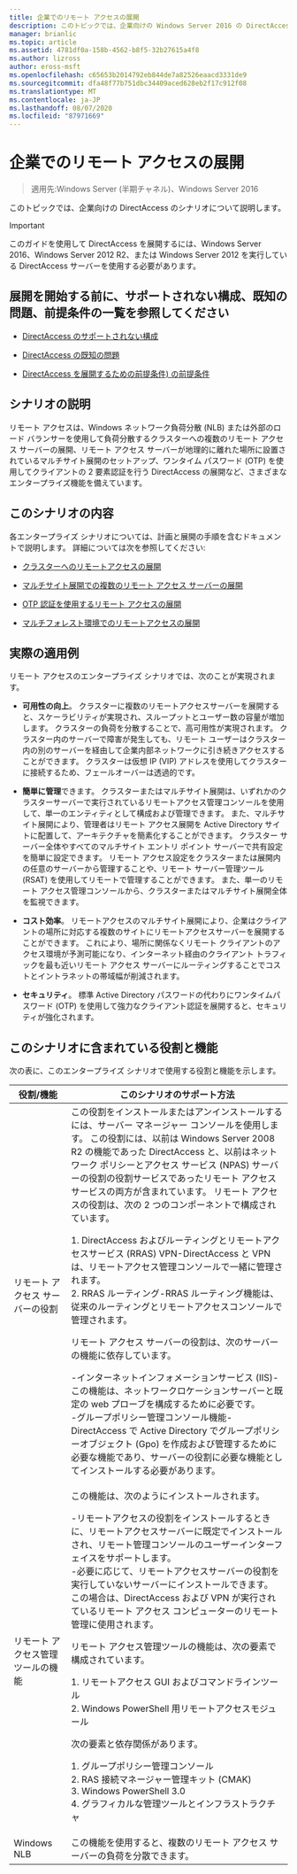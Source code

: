 ```yaml
---
title: 企業でのリモート アクセスの展開
description: このトピックでは、企業向けの Windows Server 2016 の DirectAccess シナリオの概要について説明します。
manager: brianlic
ms.topic: article
ms.assetid: 4781df0a-158b-4562-b8f5-32b27615a4f8
ms.author: lizross
author: eross-msft
ms.openlocfilehash: c65653b2014792eb844de7a82526eaacd3331de9
ms.sourcegitcommit: dfa48f77b751dbc34409aced628eb2f17c912f08
ms.translationtype: MT
ms.contentlocale: ja-JP
ms.lasthandoff: 08/07/2020
ms.locfileid: "87971669"
---
```

# <a name="deploy-remote-access-in-an-enterprise"></a>企業でのリモート アクセスの展開

>適用先:Windows Server (半期チャネル)、Windows Server 2016

このトピックでは、企業向けの DirectAccess のシナリオについて説明します。


> [!IMPORTANT]
> このガイドを使用して DirectAccess を展開するには、Windows Server 2016、Windows Server 2012 R2、または Windows Server 2012 を実行している DirectAccess サーバーを使用する必要があります。

## <a name="before-you-begin-deploying-see-the-list-of-unsupported-configurations-known-issues-and-prerequisites"></a>展開を開始する前に、サポートされない構成、既知の問題、前提条件の一覧を参照してください

-   [DirectAccess のサポートされない構成](../directaccess/directaccess-unsupported-configurations.md)

-   [DirectAccess の既知の問題](../directaccess/directaccess-known-issues.md)

-   [DirectAccess を展開するための前提条件) の前提条件](../directaccess/prerequisites-for-deploying-directaccess.md)

## <a name="scenario-description"></a><a name="BKMK_OVER"></a>シナリオの説明
リモート アクセスは、Windows ネットワーク負荷分散 (NLB) または外部のロード バランサーを使用して負荷分散するクラスターへの複数のリモート アクセス サーバーの展開、リモート アクセス サーバーが地理的に離れた場所に設置されているマルチサイト展開のセットアップ、ワンタイム パスワード (OTP) を使用してクライアントの 2 要素認証を行う DirectAccess の展開など、さまざまなエンタープライズ機能を備えています。

## <a name="in-this-scenario"></a>このシナリオの内容
各エンタープライズ シナリオについては、計画と展開の手順を含むドキュメントで説明します。 詳細については次を参照してください:

-   [クラスターへのリモートアクセスの展開](cluster/Deploy-Remote-Access-In-Cluster.md)

-   [マルチサイト展開での複数のリモート アクセス サーバーの展開](multisite/Deploy-Multiple-Remote-Access-Servers-in-a-Multisite-Deployment.md)

-   [OTP 認証を使用するリモート アクセスの展開](otp/Deploy-RA-OTP.md)

-   [マルチフォレスト環境でのリモートアクセスの展開](multi-forest/Deploy-Remote-Access-in-a-Multi-Forest-Environment.md)

## <a name="practical-applications"></a><a name="BKMK_APP"></a>実際の適用例
リモート アクセスのエンタープライズ シナリオでは、次のことが実現されます。

-   **可用性の向上**。 クラスターに複数のリモートアクセスサーバーを展開すると、スケーラビリティが実現され、スループットとユーザー数の容量が増加します。 クラスターの負荷を分散することで、高可用性が実現されます。 クラスター内のサーバーで障害が発生しても、リモート ユーザーはクラスター内の別のサーバーを経由して企業内部ネットワークに引き続きアクセスすることができます。 クラスターは仮想 IP (VIP) アドレスを使用してクラスターに接続するため、フェールオーバーは透過的です。

-   **簡単に管理**できます。 クラスターまたはマルチサイト展開は、いずれかのクラスターサーバーで実行されているリモートアクセス管理コンソールを使用して、単一のエンティティとして構成および管理できます。 また、マルチサイト展開により、管理者はリモート アクセス展開を Active Directory サイトに配置して、アーキテクチャを簡素化することができます。 クラスター サーバー全体やすべてのマルチサイト エントリ ポイント サーバーで共有設定を簡単に設定できます。 リモート アクセス設定をクラスターまたは展開内の任意のサーバーから管理することや、リモート サーバー管理ツール (RSAT) を使用してリモートで管理することができます。 また、単一のリモート アクセス管理コンソールから、クラスターまたはマルチサイト展開全体を監視できます。

-   **コスト効率**。 リモートアクセスのマルチサイト展開により、企業はクライアントの場所に対応する複数のサイトにリモートアクセスサーバーを展開することができます。 これにより、場所に関係なくリモート クライアントのアクセス環境が予測可能になり、インターネット経由のクライアント トラフィックを最も近いリモート アクセス サーバーにルーティングすることでコストとイントラネットの帯域幅が削減されます。

-   **セキュリティ**。 標準 Active Directory パスワードの代わりにワンタイムパスワード (OTP) を使用して強力なクライアント認証を展開すると、セキュリティが強化されます。

## <a name="roles-and-features-included-in-this-scenario"></a><a name="BKMK_NEW"></a>このシナリオに含まれている役割と機能
次の表に、このエンタープライズ シナリオで使用する役割と機能を示します。

|役割/機能|このシナリオのサポート方法|
|---------|-----------------|
|リモート アクセス サーバーの役割|この役割をインストールまたはアンインストールするには、サーバー マネージャー コンソールを使用します。 この役割には、以前は Windows Server 2008 R2 の機能であった DirectAccess と、以前はネットワーク ポリシーとアクセス サービス (NPAS) サーバーの役割の役割サービスであったリモート アクセス サービスの両方が含まれています。 リモート アクセスの役割は、次の 2 つのコンポーネントで構成されています。<p>1. DirectAccess およびルーティングとリモートアクセスサービス (RRAS) VPN-DirectAccess と VPN は、リモートアクセス管理コンソールで一緒に管理されます。<br />2. RRAS ルーティング-RRAS ルーティング機能は、従来のルーティングとリモートアクセスコンソールで管理されます。<p>リモート アクセス サーバーの役割は、次のサーバーの機能に依存しています。<p>-インターネットインフォメーションサービス (IIS)-この機能は、ネットワークロケーションサーバーと既定の web プローブを構成するために必要です。<br />-グループポリシー管理コンソール機能-DirectAccess で Active Directory でグループポリシーオブジェクト (Gpo) を作成および管理するために必要な機能であり、サーバーの役割に必要な機能としてインストールする必要があります。|
|リモート アクセス管理ツールの機能|この機能は、次のようにインストールされます。<p>-リモートアクセスの役割をインストールするときに、リモートアクセスサーバーに既定でインストールされ、リモート管理コンソールのユーザーインターフェイスをサポートします。<br />-必要に応じて、リモートアクセスサーバーの役割を実行していないサーバーにインストールできます。 この場合は、DirectAccess および VPN が実行されているリモート アクセス コンピューターのリモート管理に使用されます。<p>リモート アクセス管理ツールの機能は、次の要素で構成されています。<p>1. リモートアクセス GUI およびコマンドラインツール<br />2. Windows PowerShell 用リモートアクセスモジュール<p>次の要素と依存関係があります。<p>1. グループポリシー管理コンソール<br />2. RAS 接続マネージャー管理キット (CMAK)<br />3. Windows PowerShell 3.0<br />4. グラフィカルな管理ツールとインフラストラクチャ|
|Windows NLB|この機能を使用すると、複数のリモート アクセス サーバーの負荷を分散できます。|



